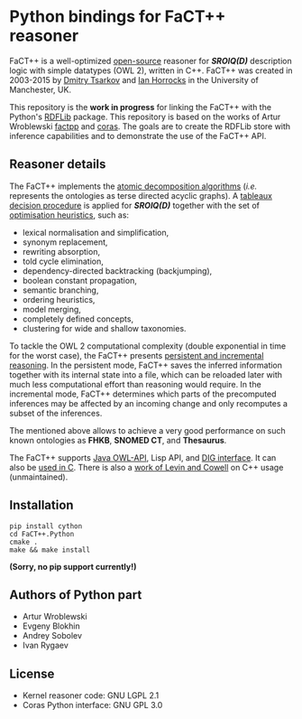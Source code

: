 # Python bindings for FaCT++ reasoner

FaCT++ is a well-optimized [open-source](https://bitbucket.org/dtsarkov/factplusplus) reasoner for **_SROIQ(D)_** description logic with simple datatypes (OWL 2), written in C++. FaCT++ was created in 2003-2015 by [Dmitry Tsarkov](https://scholar.google.com/citations?user=jDcQ7vQAAAAJ) and [Ian Horrocks](https://scholar.google.com/citations?user=0ypdmcYAAAAJ) in the University of Manchester, UK.

This repository is the **work in progress** for linking the FaCT++ with the Python's [RDFLib](https://rdflib.dev) package. This repository is based on the works of Artur Wroblewski [factpp](https://bitbucket.org/wrobell/factplusplus/src/factpp/factpp) and [coras](https://bitbucket.org/wrobell/coras). The goals are to create the RDFLib store with inference capabilities and to demonstrate the use of the FaCT++ API.


## Reasoner details

The FaCT++ implements the [atomic decomposition algorithms](http://ceur-ws.org/Vol-1080/owled2013_13.pdf) (_i.e._ represents the ontologies as terse directed acyclic graphs). A [tableaux decision procedure](http://www.cs.ox.ac.uk/ian.horrocks/Publications/download/2007/HoSa07a.pdf) is applied for **_SROIQ(D)_** together with the set of [optimisation heuristics](https://doi.org/10.1007/11814771_26), such as:

- lexical normalisation and simplification,
- synonym replacement,
- rewriting absorption,
- told cycle elimination,
- dependency-directed backtracking (backjumping),
- boolean constant propagation,
- semantic branching,
- ordering heuristics,
- model merging,
- completely defined concepts,
- clustering for wide and shallow taxonomies.

To tackle the OWL 2 computational complexity (double exponential in time for the worst case), the FaCT++ presents [persistent and incremental reasoning](http://ceur-ws.org/Vol-1207/paper_7.pdf). In the persistent mode, FaCT++ saves the inferred information together with its internal state into a file, which can be reloaded later with much less computational effort than reasoning would require. In the incremental mode, FaCT++ determines which parts of the precomputed inferences may be affected by an incoming change and only recomputes a subset of the inferences.

The mentioned above allows to achieve a very good performance on such known ontologies as **FHKB**, **SNOMED CT**, and **Thesaurus**.

The FaCT++ supports [Java OWL-API](https://github.com/owlcs/owlapi), Lisp API, and [DIG interface](http://dl.kr.org/dig/interface.html). It can also be [used in C](https://bitbucket.org/dtsarkov/factplusplus/src/master/FaCT++.C/test.c). There is also a [work of Levin and Cowell](https://doi.org/10.1186/s13326-015-0035-z) on C++ usage (unmaintained).


## Installation

```
pip install cython
cd FaCT++.Python
cmake .
make && make install
```
**(Sorry, no pip support currently!)**


## Authors of Python part

- Artur Wroblewski
- Evgeny Blokhin
- Andrey Sobolev
- Ivan Rygaev


## License

- Kernel reasoner code: GNU LGPL 2.1
- Coras Python interface: GNU GPL 3.0
